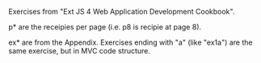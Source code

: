 Exercises from "Ext JS 4 Web Application Development Cookbook".

p\* are the receipies per page (i.e. p8 is recipie at page 8).

ex\* are from the Appendix. Exercises ending with "a" (like "ex1a") are the
same exercise, but in MVC code structure.

